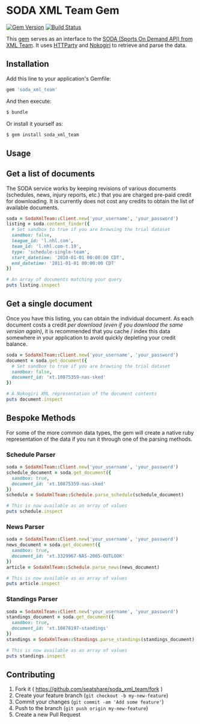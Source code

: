 # SODA XML Team Gem

[![Gem Version](https://badge.fury.io/rb/soda_xml_team.svg)](http://badge.fury.io/rb/soda_xml_team) [![Build Status](https://travis-ci.org/seatshare/soda_xml_team.png)](https://travis-ci.org/seatshare/soda_xml_team)

This [gem](http://rubygems.org/gems/soda_xml_team) serves as an interface to the [SODA (Sports On Demand API) from XML Team](http://www.xmlteam.com/soda/). It uses [HTTParty](http://johnnunemaker.com/httparty/) and [Nokogiri](http://nokogiri.org/) to retrieve and parse the data.

## Installation

Add this line to your application's Gemfile:

```ruby
gem 'soda_xml_team'
```

And then execute:

```bash
$ bundle
```

Or install it yourself as:

```bash
$ gem install soda_xml_team
```

## Usage

## Get a list of documents

The SODA service works by keeping revisions of various documents (schedules, news, injury reports, etc.) that you are charged pre-paid credit for downloading. It is currently does not cost any credits to obtain the list of available documents.

```ruby
soda = SodaXmlTeam::Client.new('your_username', 'your_password')
listing = soda.content_finder({
  # Set sandbox to true if you are browsing the trial dataset
  sandbox: false,
  league_id: 'l.nhl.com',
  team_id: 'l.nhl.com-t.19',
  type: 'schedule-single-team',
  start_datetime: '2010-01-01 00:00:00 CDT',
  end_datetime: '2011-01-01 00:00:00 CDT'
})

# An array of documents matching your query
puts listing.inspect
```

## Get a single document

Once you have this listing, you can obtain the individual document. As each document costs a credit _per download (even if you download the same version again)_, it is recommended that you cache / index this data somewhere in your application to avoid quickly depleting your credit balance.

```ruby
soda = SodaXmlTeam::Client.new('your_username', 'your_password')
document = soda.get_document({
  # Set sandbox to true if you are browsing the trial dataset
  sandbox: false,
  document_id: 'xt.10875359-nas-sked'
})

# A Nokogiri XML representation of the document contents
puts document.inspect
```

## Bespoke Methods

For some of the more common data types, the gem will create a native ruby representation of the data if you run it through one of the parsing methods.

### Schedule Parser

```ruby
soda = SodaXmlTeam::Client.new('your_username', 'your_password')
schedule_document = soda.get_document({
  sandbox: true,
  document_id: 'xt.10875359-nas-sked'
})
schedule = SodaXmlTeam::Schedule.parse_schedule(schedule_document)

# This is now available as an array of values
puts schedule.inspect
```

### News Parser

```ruby
soda = SodaXmlTeam::Client.new('your_username', 'your_password')
news_document = soda.get_document({
  sandbox: true,
  document_id: 'xt.3329967-NAS-2005-OUTLOOK'
})
article = SodaXmlTeam::Schedule.parse_news(news_document)

# This is now available as an array of values
puts article.inspect
```

### Standings Parser

```ruby
soda = SodaXmlTeam::Client.new('your_username', 'your_password')
standings_document = soda.get_document({
  sandbox: true,
  document_id: 'xt.10878197-standings'
})
standings = SodaXmlTeam::Standings.parse_standings(standings_document)

# This is now available as an array of values
puts standings.inspect
```

## Contributing

1. Fork it ( https://github.com/seatshare/soda_xml_team/fork )
2. Create your feature branch (`git checkout -b my-new-feature`)
3. Commit your changes (`git commit -am 'Add some feature'`)
4. Push to the branch (`git push origin my-new-feature`)
5. Create a new Pull Request
